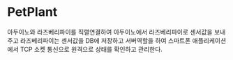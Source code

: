 # PetPlant

아두이노와 라즈베리파이를 직렬연결하여 아두이노에서 라즈베리파이로 센서값을 보내주고 라즈베리파이는 센서값을 DB에 저장하고 서버역할을 하여 스마트폰 애플리케이션에서 TCP 소켓 통신으로 원격으로 상태를 확인하고 관리한다.
